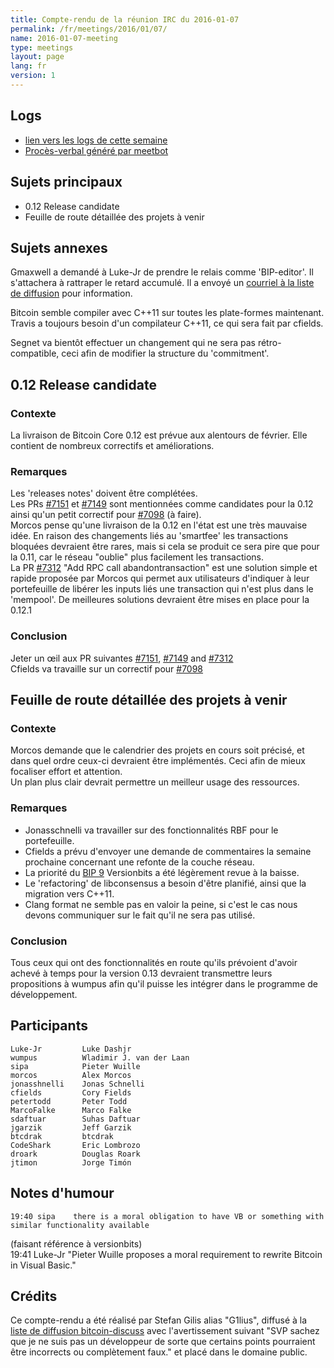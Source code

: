 ```yaml
---
title: Compte-rendu de la réunion IRC du 2016-01-07
permalink: /fr/meetings/2016/01/07/
name: 2016-01-07-meeting
type: meetings
layout: page
lang: fr
version: 1
---
```

## Logs

- [lien vers les logs de cette semaine](http://bitcoinstats.com/irc/bitcoin-dev/logs/2016/01/07#l1452193219.0)  
- [Procès-verbal généré par meetbot](http://www.erisian.com.au/meetbot/bitcoin-dev/2016/bitcoin-dev.2016-01-07-19.00.html) 

## Sujets principaux 

- 0.12 Release candidate   
- Feuille de route détaillée des projets à venir

## Sujets annexes  

Gmaxwell a demandé à Luke-Jr de prendre le relais comme 'BIP-editor'.  Il s'attachera à rattraper le retard accumulé.  Il a envoyé un [courriel à la liste de diffusion](http://lists.linuxfoundation.org/pipermail/bitcoin-dev/2016-January/012197.html) pour information.  

Bitcoin semble compiler avec C++11 sur toutes les plate-formes maintenant.  Travis a toujours besoin d'un compilateur C++11, ce qui sera fait par cfields.

Segnet va bientôt effectuer un changement qui ne sera pas rétro-compatible, ceci afin de modifier la structure du 'commitment'.

## 0.12 Release candidate

### Contexte   

La livraison de Bitcoin Core 0.12 est prévue aux alentours de février.  Elle contient de nombreux correctifs et améliorations.

### Remarques

Les 'releases notes' doivent être complétées.  
Les PRs [#7151](https://github.com/bitcoin/bitcoin/pull/7151) et [#7149](https://github.com/bitcoin/bitcoin/pull/7149) sont mentionnées comme candidates pour la 0.12 ainsi qu'un petit correctif pour [#7098](https://github.com/bitcoin/bitcoin/pull/7098) (à faire).  
Morcos pense qu'une livraison de la 0.12 en l'état est une très mauvaise idée.  En raison des changements liés au 'smartfee' les transactions bloquées devraient être rares, mais si cela se produit ce sera pire que pour la 0.11, car le réseau "oublie" plus facilement les transactions.   
La PR [#7312](https://github.com/bitcoin/bitcoin/pull/7312) "Add RPC call abandontransaction" est une solution simple et rapide proposée par Morcos qui permet aux utilisateurs d'indiquer à leur portefeuille de libérer les inputs liés une transaction qui n'est plus dans le 'mempool'.  De meilleures solutions devraient être mises en place pour la 0.12.1  

### Conclusion  

Jeter un œil aux PR suivantes [#7151](https://github.com/bitcoin/bitcoin/pull/7151), [#7149](https://github.com/bitcoin/bitcoin/pull/7149) and [#7312](https://github.com/bitcoin/bitcoin/pull/7312)  
Cfields va travaille sur un correctif pour [#7098](https://github.com/bitcoin/bitcoin/pull/7098)  

## Feuille de route détaillée des projets à venir

### Contexte  

Morcos demande que le calendrier des projets en cours soit précisé, et dans quel ordre ceux-ci devraient être implémentés.   Ceci afin de mieux focaliser effort et attention.   
Un plan plus clair devrait permettre un meilleur usage des ressources.

### Remarques

- Jonasschnelli va travailler sur des fonctionnalités RBF pour le portefeuille.  
- Cfields a prévu d'envoyer une demande de commentaires la semaine prochaine concernant une refonte de la couche réseau.  
- La priorité du [BIP 9](https://github.com/bitcoin/bips/blob/master/bip-0009.mediawiki) Versionbits a été légèrement revue à la baisse.  
- Le 'refactoring' de libconsensus a besoin d'être planifié, ainsi que la migration vers C++11.  
- Clang format ne semble pas en valoir la peine, si c'est le cas nous devons communiquer sur le fait qu'il ne sera pas utilisé.  
 
### Conclusion  

Tous ceux qui ont des fonctionnalités en route qu'ils prévoient d'avoir achevé à temps pour la version 0.13 devraient transmettre leurs propositions à wumpus afin qu'il puisse les intégrer dans le programme de développement.

## Participants

    Luke-Jr         Luke Dashjr  
    wumpus          Wladimir J. van der Laan  
    sipa	        Pieter Wuille  
    morcos	        Alex Morcos  
    jonasshnelli    Jonas Schnelli  
    cfields         Cory Fields  
    petertodd       Peter Todd  
    MarcoFalke      Marco Falke  
    sdaftuar        Suhas Daftuar  
    jgarzik	        Jeff Garzik  
    btcdrak	        btcdrak  
    CodeShark       Eric Lombrozo  
    droark	        Douglas Roark  
    jtimon	        Jorge Timón  

## Notes d'humour

    19:40 sipa    there is a moral obligation to have VB or something with similar functionality available  
(faisant référence à versionbits)    
    19:41 Luke-Jr "Pieter Wuille proposes a moral requirement to rewrite Bitcoin in Visual Basic."

## Crédits

Ce compte-rendu a été réalisé par Stefan Gilis alias "G1lius", diffusé à la [liste de diffusion bitcoin-discuss][meetingsource] avec l'avertissement suivant
"SVP sachez que je ne suis pas un développeur de sorte que certains points pourraient être incorrects ou complètement faux." et placé dans le domaine public.

[meetingsource]: http://lists.linuxfoundation.org/pipermail/bitcoin-discuss/2016-January/000040.html